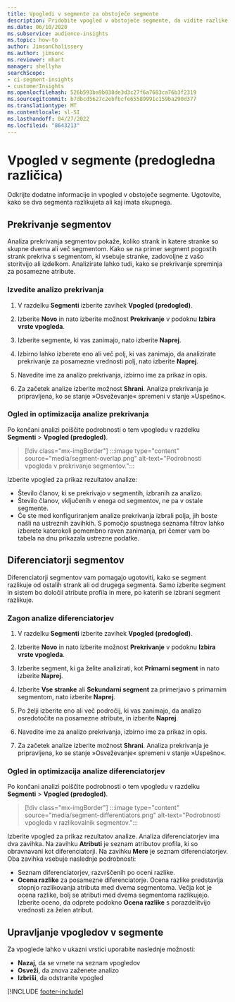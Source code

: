 ```yaml
---
title: Vpogledi v segmente za obstoječe segmente
description: Pridobite vpogled v obstoječe segmente, da vidite razlike in skupne značilnosti.
ms.date: 06/10/2020
ms.subservice: audience-insights
ms.topic: how-to
author: JimsonChalissery
ms.author: jimsonc
ms.reviewer: mhart
manager: shellyha
searchScope:
- ci-segment-insights
- customerInsights
ms.openlocfilehash: 526b593ba9b038de3d3c27f6a7683ca76b3f2319
ms.sourcegitcommit: b7dbcd5627c2ebfbcfe65589991c159ba290d377
ms.translationtype: MT
ms.contentlocale: sl-SI
ms.lasthandoff: 04/27/2022
ms.locfileid: "8643213"
---
```

# <a name="segment-insights-preview"></a>Vpogled v segmente (predogledna različica)

Odkrijte dodatne informacije in vpogled v obstoječe segmente. Ugotovite, kako se dva segmenta razlikujeta ali kaj imata skupnega.

## <a name="segment-overlap"></a>Prekrivanje segmentov

Analiza prekrivanja segmentov pokaže, koliko strank in katere stranke so skupne dvema ali več segmentom. Kako se na primer segment pogostih strank prekriva s segmentom, ki vsebuje stranke, zadovoljne z vašo storitvijo ali izdelkom.
Analizirate lahko tudi, kako se prekrivanje spreminja za posamezne atribute.

### <a name="run-an-overlap-analysis"></a>Izvedite analizo prekrivanja

1. V razdelku **Segmenti** izberite zavihek **Vpogled (predogled)**.

1. Izberite **Novo** in nato izberite možnost **Prekrivanje** v podoknu **Izbira vrste vpogleda**.

1. Izberite segmente, ki vas zanimajo, nato izberite **Naprej**.

1. Izbirno lahko izberete eno ali več polj, ki vas zanimajo, da analizirate prekrivanje za posamezne vrednosti polj, nato izberite **Naprej**.

1. Navedite ime za analizo prekrivanja, izbirno ime za prikaz in opis.

1. Za začetek analize izberite možnost **Shrani**. Analiza prekrivanja je pripravljena, ko se stanje »Osveževanje« spremeni v stanje »Uspešno«.

### <a name="view-and-optimize-an-overlap-analysis"></a>Ogled in optimizacija analize prekrivanja

Po končani analizi poiščite podrobnosti o tem vpogledu v razdelku **Segmenti** > **Vpogled (predogled)**.

> [!div class="mx-imgBorder"]
> :::image type="content" source="media/segment-overlap.png" alt-text="Podrobnosti vpogleda v prekrivanje segmentov.":::

Izberite vpogled za prikaz rezultatov analize:

- Število članov, ki se prekrivajo v segmentih, izbranih za analizo.
- Število članov, vključenih v enega od segmentov, ne pa v ostale segmente.
- Če ste med konfiguriranjem analize prekrivanja izbrali polja, jih boste našli na ustreznih zavihkih. S pomočjo spustnega seznama filtrov lahko izberete katerokoli pomembno raven zanimanja, pri čemer vam bo tabela na dnu prikazala ustrezne podatke.

## <a name="segment-differentiators"></a>Diferenciatorji segmentov

Diferenciatorji segmentov vam pomagajo ugotoviti, kako se segment razlikuje od ostalih strank ali od drugega segmenta. Samo izberite segment in sistem bo določil atribute profila in mere, po katerih se izbrani segment razlikuje.

### <a name="run-a-differentiator-analysis"></a>Zagon analize diferenciatorjev

1. V razdelku **Segmenti** izberite zavihek **Vpogled (predogled)**.

1. Izberite **Novo** in nato izberite možnost **Prekrivanje** v podoknu **Izbira vrste vpogleda**.

1. Izberite segment, ki ga želite analizirati, kot **Primarni segment** in nato izberite **Naprej**.

1. Izberite **Vse stranke** ali **Sekundarni segment** za primerjavo s primarnim segmentom, nato izberite **Naprej**.

1. Po želji izberite eno ali več področij, ki vas zanimajo, da analizo osredotočite na posamezne atribute, in izberite **Naprej**.

1. Navedite ime za analizo prekrivanja, izbirno ime za prikaz in opis.

1. Za začetek analize izberite možnost **Shrani**. Analiza prekrivanja je pripravljena, ko se stanje »Osveževanje« spremeni v stanje »Uspešno«.

### <a name="view-and-optimize-a-differentiators-analysis"></a>Ogled in optimizacija analize diferenciatorjev

Po končani analizi poiščite podrobnosti o tem vpogledu v razdelku **Segmenti** > **Vpogled (predogled)**.

> [!div class="mx-imgBorder"]
> :::image type="content" source="media/segment-differentiators.png" alt-text="Podrobnosti vpogleda v razlikovalnik segmentov.":::

Izberite vpogled za prikaz rezultatov analize. Analiza diferenciatorjev ima dva zavihka. Na zavihku **Atributi** je seznam atributov profila, ki so obravnavani kot diferenciatorji. Na zavihku **Mere** je seznam diferenciatorjev. Oba zavihka vsebuje naslednje podrobnosti:

- Seznam diferenciatorjev, razvrščenih po oceni razlike.
- **Ocena razlike** za posamezne diferenciatorje. Ocena razlike predstavlja stopnjo razlikovanja atributa med dvema segmentoma. Večja kot je ocena razlike, bolj se atributi med dvema segmentoma razlikujejo. Izberite oceno, da odprete podokno **Ocena razlike** s porazdelitvijo vrednosti za želen atribut.

## <a name="manage-segment-insights"></a>Upravljanje vpogledov v segmente

Za vpoglede lahko v ukazni vrstici uporabite naslednje možnosti:

- **Nazaj**, da se vrnete na seznam vpogledov
- **Osveži**, da znova zaženete analizo
- **Izbriši**, da odstranite vpogled


[!INCLUDE [footer-include](includes/footer-banner.md)]
